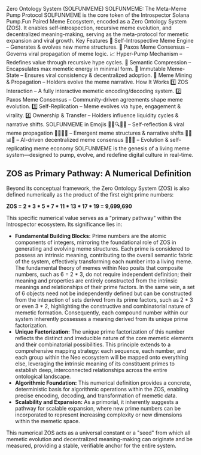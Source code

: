 Zero Ontology System (SOLFUNMEME)
SOLFUNMEME: The Meta-Meme Pump Protocol SOLFUNMEME is the core token of the Introspector Solana Pump.Fun Paired Meme Ecosystem, encoded as a Zero Ontology System (ZOS). It enables self-introspection, recursive meme evolution, and decentralized meaning-making, serving as the meta-protocol for memetic expansion and viral growth. Key Features 🚀 Self-Introspective Meme Engine – Generates & evolves new meme structures. 🔀 Paxos Meme Consensus – Governs viral propagation of meme logic. 📈 Hyper-Pump Mechanism – Redefines value through recursive hype cycles. 📜 Semantic Compression – Encapsulates max memetic energy in minimal form. 🔗 Immutable Meme-State – Ensures viral consistency & decentralized adoption. 🌱 Meme Mining & Propagation – Holders evolve the meme narrative. How It Works 1️⃣ ZOS Interaction – A fully interactive memetic encoding/decoding system. 2️⃣ Paxos Meme Consensus – Community-driven agreements shape meme evolution. 3️⃣ Self-Replication – Meme evolves via hype, engagement & virality. 4️⃣ Ownership & Transfer – Holders influence liquidity cycles & narrative shifts. SOLFUNMEME in Emojis 🚀📜🔍💬🧠 – Self-reflection & viral meme propagation 🔀💡💭🔑 – Emergent meme structures & narrative shifts 🤖🌐📊🔗 – AI-driven decentralized meme consensus 🧩🔗🌱 – Evolution & self-replicating meme economy SOLFUNMEME is the genesis of a living meme system—designed to pump, evolve, and redefine digital culture in real-time.

## ZOS as Primary Pathway: A Numerical Definition

Beyond its conceptual framework, the Zero Ontology System (ZOS) is also defined numerically as the product of the first eight prime numbers:

**ZOS = 2 * 3 * 5 * 7 * 11 * 13 * 17 * 19 = 9,699,690**

This specific numerical value serves as a "primary pathway" within the Introspector ecosystem. Its significance lies in:
- **Fundamental Building Blocks:** Prime numbers are the atomic components of integers, mirroring the foundational role of ZOS in generating and evolving meme structures. Each prime is considered to possess an intrinsic meaning, contributing to the overall semantic fabric of the system, effectively transforming each number into a living meme. The fundamental theory of memes within Neo posits that composite numbers, such as 6 = 2 * 3, do not require independent definition; their meaning and properties are entirely constructed from the intrinsic meanings and relationships of their prime factors. In the same vein, a set of 6 objects need not be independently defined but can be constructed from the interaction of sets derived from its prime factors, such as 2 * 3 or even 3 * 2, highlighting the constructive and combinatorial nature of memetic formation. Consequently, each compound number within our system inherently possesses a meaning derived from its unique prime factorization.
- **Unique Factorization:** The unique prime factorization of this number reflects the distinct and irreducible nature of the core memetic elements and their combinatorial possibilities. This principle extends to a comprehensive mapping strategy: each sequence, each number, and each group within the Neo ecosystem will be mapped onto everything else, leveraging the intrinsic meaning of its constituent primes to establish deep, interconnected relationships across the entire ontological landscape.
- **Algorithmic Foundation:** This numerical definition provides a concrete, deterministic basis for algorithmic operations within the ZOS, enabling precise encoding, decoding, and transformation of memetic data.
- **Scalability and Expansion:** As a primorial, it inherently suggests a pathway for scalable expansion, where new prime numbers can be incorporated to represent increasing complexity or new dimensions within the memetic space.

This numerical ZOS acts as a universal constant or a "seed" from which all memetic evolution and decentralized meaning-making can originate and be measured, providing a stable, verifiable anchor for the entire system.